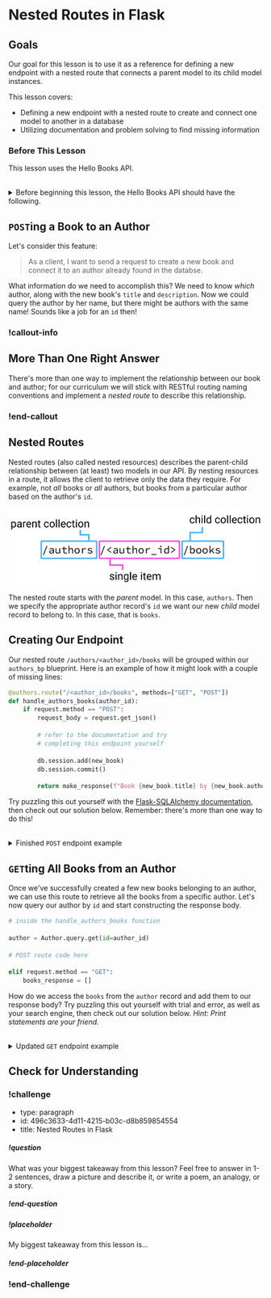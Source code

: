 # Nested Routes in Flask

## Goals

Our goal for this lesson is to use it as a reference for defining a new endpoint with a nested route that connects a parent model to its child model instances.

This lesson covers:

- Defining a new endpoint with a nested route to create and connect one model to another in a database
- Utilizing documentation and problem solving to find missing information

### Before This Lesson

This lesson uses the Hello Books API.

<br />

<details>
    <summary>
        Before beginning this lesson, the Hello Books API should have the following.
    </summary>

- A `hello_books_development` database
- A `book` table defined
- A `Book` model defined
- An `author` table defined
- An `Author` model defined

- Endpoints defined for these RESTful routes:
  - `GET` to `/books`
  - `POST` to `/books`
  - `GET` to `/books/<book_id>`
  - `PUT` to `/books/<book_id>`
  - `DELETE` to `/books/<book_id>`

- Endpoints defined for these RESTful routes:
- `GET` to `/authors`
- `POST` to `/authors`

The `Book` model and table should have the following columns:

- `id`
- `title`
- `description`
- `author_id`
- `author`

The `Author` model and table should have the following columns:

- `id`
- `name`

</details>


## `POST`ing a Book to an Author

Let's consider this feature:

> As a client, I want to send a request to create a new book and connect it to an author already found in the databse.

What information do we need to accomplish this? We need to know _which_ author, along with the new book's `title` and `description`. Now we could query the author by her name, but there might be authors with the same name! Sounds like a job for an `id` then!

### !callout-info

## More Than One Right Answer

There's more than one way to implement the relationship between our book and author; for our curriculum we will stick with RESTful routing naming conventions and implement a *nested route* to describe this relationship.

### !end-callout


## Nested Routes

Nested routes (also called nested resources) describes the parent-child relationship between (at least) two models in our API. By nesting resources in a route, it allows the client to retrieve only the data they require. For example, not _all_ books or _all_ authors, but books from a particular author based on the author's `id`.


![A diagram of a nested route: '/author/author_id/books'](../assets/nested-routes-in-flask_route-diagram.png)

The nested route starts with the _parent_ model. In this case, `authors`. Then we specify the appropriate author record's `id` we want our new _child_ model record to belong to. In this case, that is `books`.

## Creating Our Endpoint

Our nested route `/authors/<author_id>/books` will be grouped within our `authors_bp` blueprint. Here is an example of how it might look with a couple of missing lines:

```python
@authors.route("/<author_id>/books", methods=["GET", "POST"])
def handle_authors_books(author_id):
    if request.method == "POST":
        request_body = request.get_json()

        # refer to the documentation and try
        # completing this endpoint yourself

        db.session.add(new_book)
        db.session.commit()

        return make_response(f"Book {new_book.title} by {new_book.author.name} successfully created", 201)
```

Try puzzling this out yourself with the [Flask-SQLAlchemy documentation](https://flask-sqlalchemy.palletsprojects.com/en/2.x/quickstart/#simple-relationships), then check out our solution below. Remember: there's more than one way to do this!

<br/>

<details>
    <summary>Finished <code>POST</code> endpoint example</summary>

``` python
@authors.route("/<author_id>/books", methods=["GET", "POST"])
def handle_authors_books(author_id):
    author = Author.query.get(id=author_id)
    if author is None:
        return make_response("Author not found", 404)

    if request.method == "POST":
        request_body = request.get_json()
        new_book = Book(
            title=request_body["title"],
            description=request_body["description"],
            author=requested_author
            )
        db.session.add(new_book)
        db.session.commit()
        return make_response(f"Book {new_book.title} by {new_book.author.name} successfully created", 201)
```
</details>


## `GET`ting All Books from an Author

Once we've successfully created a few new books belonging to an author, we can use this route to retrieve all the books from a specific author. Let's now query our author by `id` and start constructing the response body.

``` python
# inside the handle_authors_books function

author = Author.query.get(id=author_id)

# POST route code here

elif request.method == "GET":
    books_response = []
```

How do we access the `books` from the `author` record and add them to our response body? Try puzzling this out yourself with trial and error, as well as your search engine, then check out our solution below. _Hint: Print statements are your friend._

<br/>

<details>
    <summary>Updated <code>GET</code> endpoint example</summary>

``` python
elif request.method == "GET":
    books_response = []
    for book in author.books:
        books_response.append(
            {
            "id": book.id,
            "title": book.title,
            "description": book.description
            }
        )
    return jsonify(books_response)
```
</details>

## Check for Understanding

<!-- Question Takeaway -->
<!-- prettier-ignore-start -->
### !challenge
* type: paragraph
* id: 496c3633-4d11-4215-b03c-d8b859854554
* title: Nested Routes in Flask
##### !question

What was your biggest takeaway from this lesson? Feel free to answer in 1-2 sentences, draw a picture and describe it, or write a poem, an analogy, or a story.

##### !end-question
##### !placeholder

My biggest takeaway from this lesson is...

##### !end-placeholder
### !end-challenge
<!-- prettier-ignore-end -->